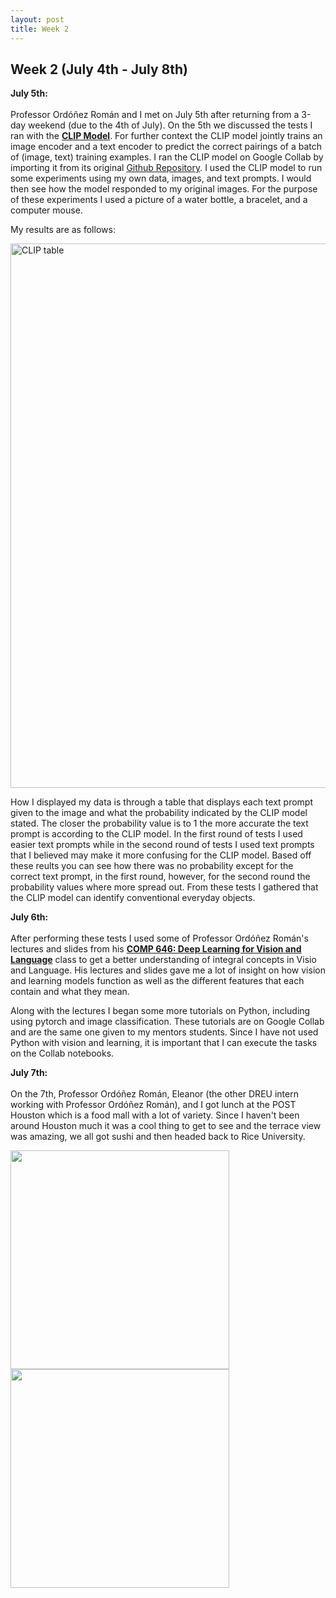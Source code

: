 ```yaml
---
layout: post
title: Week 2
---
```


## Week 2 (July 4th - July 8th)

**July 5th:** <br/>  
Professor Ordóñez Román and I met on July 5th after returning from a 3-day weekend (due to the 4th of July). On the 5th we discussed the tests I ran with the **[CLIP Model](https://openai.com/blog/clip/)**. For further context the CLIP model jointly trains an image encoder and a text encoder to predict the correct pairings of a batch of (image, text) training examples. I ran the CLIP model on Google Collab by importing it from its original [Github Repository](https://github.com/openai/CLIP). I used the CLIP model to run some experiments using my own data, images, and text prompts. I would then see how the model responded to my original images. For the purpose of these experiments I used a picture of a water bottle, a bracelet, and a computer mouse.       

My results are as follows: 

</p><img width="871" alt="CLIP table" src="https://user-images.githubusercontent.com/52052151/178344706-21294443-6f84-4520-9cd4-c45c9c48f501.png">

How I displayed my data is through a table that displays each text prompt given to the image and what the probability indicated by the CLIP model stated. The closer the probability value is to 1 the more accurate the text prompt is according to the CLIP model. In the first round of tests I used easier text prompts while in the second round of tests I used text prompts that I believed may make it more confusing for the CLIP model. Based off these reults you can see how there was no probability except for the correct text prompt, in the first round, however, for the second round the probability values where more spread out. From these tests I gathered that the CLIP model can identify conventional everyday objects.

**July 6th:** <br/>          
After performing these tests I used some of Professor Ordóñez Román's lectures and slides from his **[COMP 646: Deep Learning for Vision and Language](https://www.cs.rice.edu/~vo9/deep-vislang/)** class to get a better understanding of integral concepts in Visio and Language. His lectures and slides gave me a lot of insight on how vision and learning models function as well as the different features that each contain and what they mean. 

Along with the lectures I began some more tutorials on Python, including using pytorch and image classification. These tutorials are on Google Collab and are the same one given to my mentors students. Since I have not used Python with vision and learning, it is important that I can execute the tasks on the Collab notebooks. 

**July 7th:** <br/>  
On the 7th, Professor Ordóñez Román, Eleanor (the other DREU intern working with Professor Ordóñez Román), and I got lunch at the POST Houston which is a food mall with a lot of variety. Since I haven't been around Houston much it was a cool thing to get to see and the terrace view was amazing, we all got sushi and then headed back to Rice University. 

<p float="left">
  <img src="https://user-images.githubusercontent.com/52052151/178346532-a6777253-60e5-4ec7-917e-3288d0a59ead.JPG" width="350" />
  <img src="https://user-images.githubusercontent.com/52052151/178348810-1618ced1-3abd-44fe-9bbf-accaa6687b74.JPG" width="350" /> 
</p>
